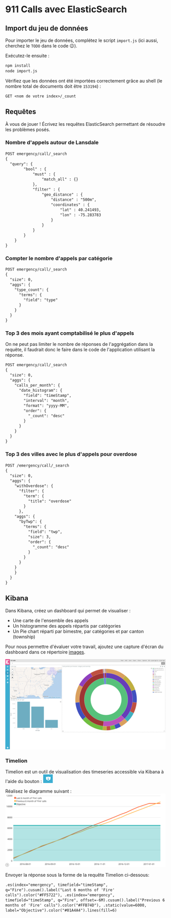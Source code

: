 # 911 Calls avec ElasticSearch

## Import du jeu de données

Pour importer le jeu de données, complétez le script `import.js` (ici aussi, cherchez le `TODO` dans le code :wink:).

Exécutez-le ensuite :

```bash
npm install
node import.js
```

Vérifiez que les données ont été importées correctement grâce au shell (le nombre total de documents doit être `153194`) :

```
GET <nom de votre index>/_count
```

## Requêtes

À vous de jouer ! Écrivez les requêtes ElasticSearch permettant de résoudre les problèmes posés.

### Nombre d'appels autour de Lansdale

```
POST emergency/call/_search
{
  "query": {
        "bool" : {
            "must" : {
                "match_all" : {}
            },
            "filter" : {
                "geo_distance" : {
                    "distance" : "500m",
                    "coordinates" : {
                        "lat" : 40.241493,
                        "lon" : -75.283783
                    }
                }
            }
        }
    }
}
```

### Compter le nombre d'appels par catégorie

```
POST emergency/call/_search
{
  "size": 0,
  "aggs": {
    "type_count": {
      "terms": {
        "field": "type"
      }
    }
  }
}
```

### Top 3 des mois ayant comptabilisé le plus d'appels

On ne peut pas limiter le nombre de réponses de l'aggrégation dans la requête,
il faudrait donc le faire dans le code de l'application utilisant la réponse.

```
POST emergency/call/_search
{
  "size": 0,
  "aggs": {
    "calls_per_month": {
      "date_histogram": {
        "field": "timeStamp",
        "interval": "month",
        "format": "yyyy-MM",
        "order": {
          "_count": "desc"
        }
      }
    }
  }
}
```

### Top 3 des villes avec le plus d'appels pour overdose

```
POST /emergency/call/_search
{
  "size": 0,
  "aggs": {
    "withOverdose": {
      "filter": {
        "term": {
          "title": "overdose"
        }
      },
    "aggs": {
      "byTwp": {
        "terms": {
          "field": "twp",
          "size": 3,
          "order": {
            "_count": "desc"
          }
        }
      }
    }
    }
  }
}
```

## Kibana

Dans Kibana, créez un dashboard qui permet de visualiser :

* Une carte de l'ensemble des appels
* Un histogramme des appels répartis par catégories
* Un Pie chart réparti par bimestre, par catégories et par canton (township)

Pour nous permettre d'évaluer votre travail, ajoutez une capture d'écran du dashboard dans ce répertoire [images](images).

![](images/kibana-dashboard.png)

### Timelion
Timelion est un outil de visualisation des timeseries accessible via Kibana à l'aide du bouton : ![](images/timelion.png)

Réalisez le diagramme suivant :
![](images/timelion-chart.png)

Envoyer la réponse sous la forme de la requête Timelion ci-dessous:  

```
.es(index="emergency", timefield="timeStamp", q="Fire").cusum().label("Last 6 months of 'Fire' calls").color("#FF5722"), .es(index="emergency", timefield="timeStamp", q="Fire", offset=-6M).cusum().label("Previous 6 months of 'Fire' calls").color("#FFB74D"), .static(value=6000, label="Objective").color("#01A4A4").lines(fill=6)
```
